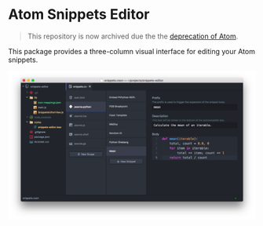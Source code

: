 # Atom Snippets Editor

> This repository is now archived due the the [deprecation of Atom](https://github.blog/2022-06-08-sunsetting-atom/).

This package provides a three-column visual interface for editing your Atom snippets.

![](./demo.png)
